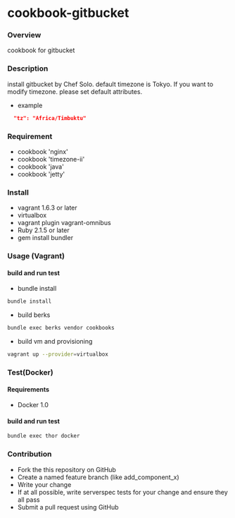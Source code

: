 cookbook-gitbucket
==================

### Overview

cookbook for gitbucket

### Description

install gitbucket by Chef Solo.
default timezone is Tokyo.
If you want to modify timezone. please set default attributes.

* example

```json
  "tz": "Africa/Timbuktu"
```

### Requirement

* cookbook 'nginx'
* cookbook 'timezone-ii'
* cookbook 'java'
* cookbook 'jetty'

### Install

* vagrant 1.6.3 or later
* virtualbox
* vagrant plugin vagrant-omnibus
* Ruby 2.1.5 or later
* gem install bundler

### Usage (Vagrant)

#### build and run test

* bundle install

```bash
bundle install
```

* build berks

```bash
bundle exec berks vendor cookbooks
```

* build vm and provisioning

```bash
vagrant up --provider=virtualbox
```

### Test(Docker)

#### Requirements

* Docker 1.0

#### build and run test

```bash
bundle exec thor docker
```

### Contribution
- Fork the this repository on GitHub
- Create a named feature branch (like add_component_x)
- Write your change
- If at all possible, write serverspec tests for your change and ensure they all pass
- Submit a pull request using GitHub
